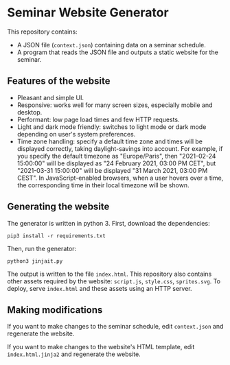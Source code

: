 # Seminar Website Generator

This repository contains:

* A JSON file (`context.json`) containing data on a seminar schedule.
* A program that reads the JSON file and outputs a static website for the seminar.

## Features of the website

* Pleasant and simple UI.
* Responsive: works well for many screen sizes, especially mobile and desktop.
* Performant: low page load times and few HTTP requests.
* Light and dark mode friendly:
  switches to light mode or dark mode depending on user's system preferences.
* Time zone handling: specify a default time zone and times will be displayed correctly,
  taking daylight-savings into account. For example, if you specify
  the default timezone as "Europe/Paris",
  then "2021-02-24 15:00:00" will be displayed as "24 February 2021, 03:00 PM CET",
  but "2021-03-31 15:00:00" will be displayed "31 March 2021, 03:00 PM CEST".
  In JavaScript-enabled browsers, when a user hovers over a time, the corresponding time
  in their local timezone will be shown.

## Generating the website

The generator is written in python 3.
First, download the dependencies:

    pip3 install -r requirements.txt

Then, run the generator:

    python3 jinjait.py

The output is written to the file `index.html`.
This repository also contains other assets required by the website:
`script.js`, `style.css`, `sprites.svg`.
To deploy, serve `index.html` and these assets using an HTTP server.

## Making modifications

If you want to make changes to the seminar schedule,
edit `context.json` and regenerate the website.

If you want to make changes to the website's HTML template,
edit `index.html.jinja2` and regenerate the website.
